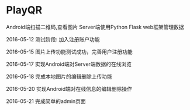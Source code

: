 # PlayQR
Android端扫描二维码,查看图片 
Server端使用Python Flask web框架管理数据

2016-05-12
测试阶段: 加入注册账户功能

2016-05-15
图片上传功能测试成功，完善用户注册功能

2016-05-17 
实现Android端对Server端数据的在线浏览

2016-05-18
完成本地图片的编辑删除上传功能

2016-05-20
实现Android端对在线信息的编辑删除操作

2016-05-21
完成简单的admin页面
